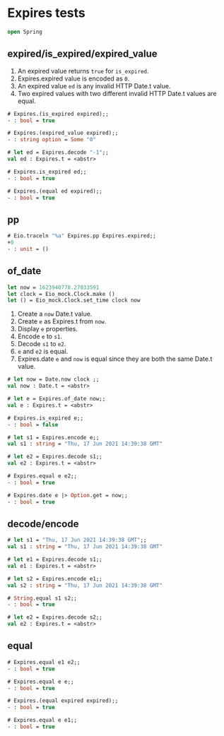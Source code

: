 # Expires tests

```ocaml
open Spring
```

## expired/is_expired/expired_value

1. An expired value returns `true` for `is_expired`.
2. Expires.expired value is encoded as `0`.
2. An expired value `ed` is any invalid HTTP Date.t value.
3. Two expired values with two different invalid HTTP Date.t values are equal.

```ocaml
# Expires.(is_expired expired);;
- : bool = true

# Expires.(expired_value expired);;
- : string option = Some "0"

# let ed = Expires.decode "-1";;
val ed : Expires.t = <abstr>

# Expires.is_expired ed;;
- : bool = true

# Expires.(equal ed expired);;
- : bool = true
```

## pp

```ocaml
# Eio.traceln "%a" Expires.pp Expires.expired;;
+0
- : unit = ()
```

## of_date

```ocaml
let now = 1623940778.27033591 
let clock = Eio_mock.Clock.make ()
let () = Eio_mock.Clock.set_time clock now
```

1. Create a `now` Date.t value.
2. Create `e` as Expires.t from `now`.
3. Display `e` properties.
4. Encode `e` to `s1`.
5. Decode `s1` to `e2`.
6. `e` and `e2` is equal.
7. Expires.date `e` and `now` is equal since they are both the same Date.t value.

```ocaml
# let now = Date.now clock ;;
val now : Date.t = <abstr>

# let e = Expires.of_date now;;
val e : Expires.t = <abstr>

# Expires.is_expired e;;
- : bool = false

# let s1 = Expires.encode e;;
val s1 : string = "Thu, 17 Jun 2021 14:39:38 GMT"

# let e2 = Expires.decode s1;;
val e2 : Expires.t = <abstr>

# Expires.equal e e2;;
- : bool = true

# Expires.date e |> Option.get = now;;
- : bool = true
```

## decode/encode

```ocaml
# let s1 = "Thu, 17 Jun 2021 14:39:38 GMT";;
val s1 : string = "Thu, 17 Jun 2021 14:39:38 GMT"

# let e1 = Expires.decode s1;;
val e1 : Expires.t = <abstr>

# let s2 = Expires.encode e1;;
val s2 : string = "Thu, 17 Jun 2021 14:39:38 GMT"

# String.equal s1 s2;;
- : bool = true

# let e2 = Expires.decode s2;;
val e2 : Expires.t = <abstr>
```

## equal

```ocaml
# Expires.equal e1 e2;; 
- : bool = true

# Expires.equal e e;;
- : bool = true

# Expires.(equal expired expired);;
- : bool = true

# Expires.equal e e1;;
- : bool = true
```
